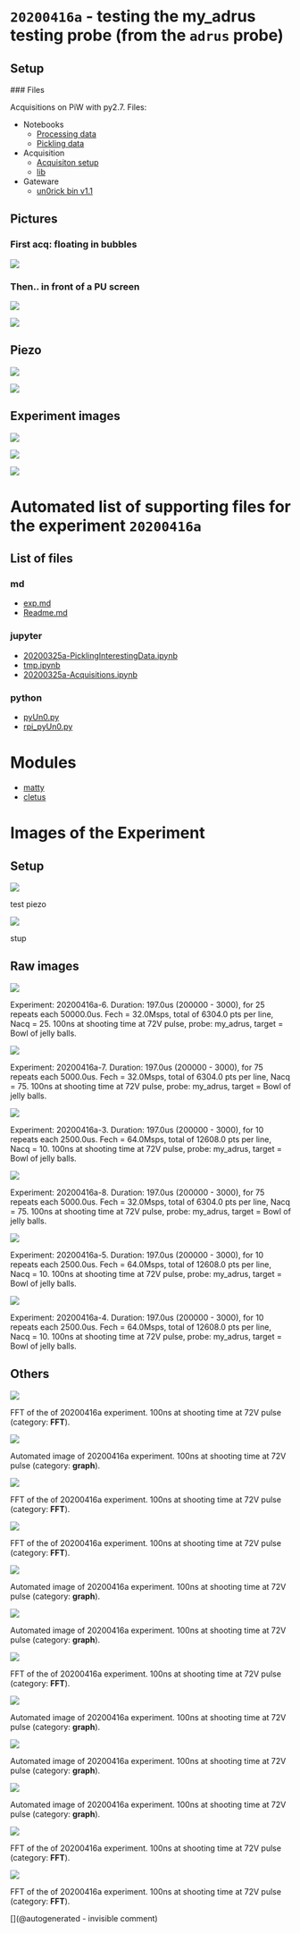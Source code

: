 # `20200416a` - testing the my_adrus testing probe (from the `adrus` probe)

## Setup

### Files

Acquisitions on PiW with py2.7. Files:

* Notebooks
  * [Processing data](/matty/20200416a/20200325a-Acquisitions.ipynb)
  * [Pickling data](/matty/20200416a/20200325a-PicklingInterestingData.ipynb)
* Acquisition
  * [Acquisiton setup](/matty/20200416a/exp.md)
  * [lib](/matty/20200416a/pyUn0.py)
* Gateware
  * [un0rick bin v1.1](https://github.com/kelu124/un0rick/raw/master/bins/v1.1.bin)


## Pictures

### First acq: floating in bubbles

![](/matty/20200416a/setup/P_20200416_202159_p.jpg)

### Then.. in front of a PU screen

![](/matty/20200416a/setup/P_20200416_203506_p.jpg)

![](/matty/20200416a/setup/P_20200416_203519_p.jpg)


## Piezo

![](/matty/20200416a/piezo/my_adrus_outside.png)

![](/matty/20200416a/piezo/my_adrus_water.png)

## Experiment images

![](/matty/20200416a/signal_envelopes.png)

![](/matty/20200416a/signal_envelopes_sqrt.png)

![](/matty/20200416a/signal_filtered.png)



# Automated list of supporting files for the __experiment `20200416a`__

## List of files

### md

* [exp.md](/matty/20200416a/exp.md)
* [Readme.md](/matty/20200416a/Readme.md)


### jupyter

* [20200325a-PicklingInterestingData.ipynb](/matty/20200416a/20200325a-PicklingInterestingData.ipynb)
* [tmp.ipynb](/tmp.ipynb)
* [20200325a-Acquisitions.ipynb](/matty/20200416a/20200325a-Acquisitions.ipynb)


### python

* [pyUn0.py](/matty/20200416a/pyUn0.py)
* [rpi_pyUn0.py](/matty/20200416a/rpi_pyUn0.py)





# Modules

* [matty](/matty/)
* [cletus](/retired/cletus/)




# Images of the Experiment

## Setup

![](/matty/20200416a/setup/P_20200416_202159_p.jpg)

test piezo

![](/matty/20200416a/setup/P_20200416_203519_p.jpg)

stup

## Raw images

![](/matty/20200416a/images/2DArray_20200416a-6.jpg)

Experiment: 20200416a-6. Duration: 197.0us (200000 - 3000), for 25 repeats each 50000.0us. Fech = 32.0Msps, total of 6304.0 pts per line, Nacq = 25. 100ns at shooting time at 72V pulse, probe: my_adrus, target = Bowl of jelly balls. 

![](/matty/20200416a/images/2DArray_20200416a-7.jpg)

Experiment: 20200416a-7. Duration: 197.0us (200000 - 3000), for 75 repeats each 5000.0us. Fech = 32.0Msps, total of 6304.0 pts per line, Nacq = 75. 100ns at shooting time at 72V pulse, probe: my_adrus, target = Bowl of jelly balls. 

![](/matty/20200416a/images/2DArray_20200416a-3.jpg)

Experiment: 20200416a-3. Duration: 197.0us (200000 - 3000), for 10 repeats each 2500.0us. Fech = 64.0Msps, total of 12608.0 pts per line, Nacq = 10. 100ns at shooting time at 72V pulse, probe: my_adrus, target = Bowl of jelly balls. 

![](/matty/20200416a/images/2DArray_20200416a-8.jpg)

Experiment: 20200416a-8. Duration: 197.0us (200000 - 3000), for 75 repeats each 5000.0us. Fech = 32.0Msps, total of 6304.0 pts per line, Nacq = 75. 100ns at shooting time at 72V pulse, probe: my_adrus, target = Bowl of jelly balls. 

![](/matty/20200416a/images/2DArray_20200416a-5.jpg)

Experiment: 20200416a-5. Duration: 197.0us (200000 - 3000), for 10 repeats each 2500.0us. Fech = 64.0Msps, total of 12608.0 pts per line, Nacq = 10. 100ns at shooting time at 72V pulse, probe: my_adrus, target = Bowl of jelly balls. 

![](/matty/20200416a/images/2DArray_20200416a-4.jpg)

Experiment: 20200416a-4. Duration: 197.0us (200000 - 3000), for 10 repeats each 2500.0us. Fech = 64.0Msps, total of 12608.0 pts per line, Nacq = 10. 100ns at shooting time at 72V pulse, probe: my_adrus, target = Bowl of jelly balls. 

## Others

![](/matty/20200416a/images/20200416a-8-fft.jpg)

FFT of the of 20200416a experiment. 100ns at shooting time at 72V pulse (category: __FFT__).

![](/matty/20200416a/images/20200416a-5.jpg)

Automated image of 20200416a experiment. 100ns at shooting time at 72V pulse (category: __graph__).

![](/matty/20200416a/images/20200416a-7-fft.jpg)

FFT of the of 20200416a experiment. 100ns at shooting time at 72V pulse (category: __FFT__).

![](/matty/20200416a/images/20200416a-6-fft.jpg)

FFT of the of 20200416a experiment. 100ns at shooting time at 72V pulse (category: __FFT__).

![](/matty/20200416a/images/20200416a-3.jpg)

Automated image of 20200416a experiment. 100ns at shooting time at 72V pulse (category: __graph__).

![](/matty/20200416a/images/20200416a-7.jpg)

Automated image of 20200416a experiment. 100ns at shooting time at 72V pulse (category: __graph__).

![](/matty/20200416a/images/20200416a-5-fft.jpg)

FFT of the of 20200416a experiment. 100ns at shooting time at 72V pulse (category: __FFT__).

![](/matty/20200416a/images/20200416a-6.jpg)

Automated image of 20200416a experiment. 100ns at shooting time at 72V pulse (category: __graph__).

![](/matty/20200416a/images/20200416a-4.jpg)

Automated image of 20200416a experiment. 100ns at shooting time at 72V pulse (category: __graph__).

![](/matty/20200416a/images/20200416a-8.jpg)

Automated image of 20200416a experiment. 100ns at shooting time at 72V pulse (category: __graph__).

![](/matty/20200416a/images/20200416a-3-fft.jpg)

FFT of the of 20200416a experiment. 100ns at shooting time at 72V pulse (category: __FFT__).

![](/matty/20200416a/images/20200416a-4-fft.jpg)

FFT of the of 20200416a experiment. 100ns at shooting time at 72V pulse (category: __FFT__).










[](@autogenerated - invisible comment)